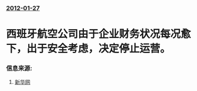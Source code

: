 ### [2012-01-27](/news/2012/01/27/index.md)

##### 
#  西班牙航空公司由于企业财务状况每况愈下，出于安全考虑，决定停止运营。




### 信息来源:

1. [新华网](http://news.xinhuanet.com/air/2012-01/29/c_122623052.htm)
